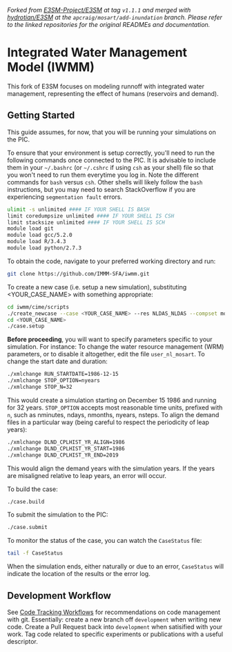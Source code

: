 *Forked from [E3SM-Project/E3SM](https://github.com/E3SM-Project/E3SM/tree/v1.1.1) at tag `v1.1.1` and merged with [hydrotian/E3SM](https://github.com/hydrotian/E3SM/tree/apcraig/mosart/add-inundation) at the `apcraig/mosart/add-inundation` branch. Please refer to the linked repositories for the original READMEs and documentation.*

Integrated Water Management Model (IWMM)
========================================

This fork of E3SM focuses on modeling runnoff with integrated water management, representing the effect of humans (reservoirs and demand).


Getting Started
---------------

This guide assumes, for now, that you will be running your simulations on the PIC.

To ensure that your environment is setup correctly, you'll need to run the following commands once connected to the PIC. It is advisable to include them in your `~/.bashrc` (or `~/.cshrc` if using `csh` as your shell) file so that you won't need to run them everytime you log in. Note the different commands for `bash` versus `csh`. Other shells will likely follow the `bash` instructions, but you may need to search StackOverflow if you are experiencing `segmentation fault` errors.

```bash
ulimit -s unlimited #### IF YOUR SHELL IS BASH
limit coredumpsize unlimited #### IF YOUR SHELL IS CSH
limit stacksize unlimited #### IF YOUR SHELL IS SCH
module load git
module load gcc/5.2.0
module load R/3.4.3
module load python/2.7.3
```

To obtain the code, navigate to your preferred working directory and run:
```bash
git clone https://github.com/IMMM-SFA/iwmm.git
```

To create a new case (i.e. setup a new simulation), substituting <YOUR_CASE_NAME> with something appropriate:
```bash
cd iwmm/cime/scripts
./create_newcase --case <YOUR_CASE_NAME> --res NLDAS_NLDAS --compset mosart_runoff_driven --project IM3
cd <YOUR_CASE_NAME>
./case.setup
```

**Before proceeding**, you will want to specify parameters specific to your simulation. For instance:
To change the water resource management (WRM) parameters, or to disable it altogether, edit the file `user_nl_mosart`.
To change the start date and duration:
```bash
./xmlchange RUN_STARTDATE=1986-12-15
./xmlchange STOP_OPTION=nyears
./xmlchange STOP_N=32
```
This would create a simulation starting on December 15 1986 and running for 32 years. `STOP_OPTION` accepts most reasonable time units, prefixed with `n`, such as nminutes, ndays, nmonths, nyears, nsteps.
To align the demand files in a particular way (being careful to respect the periodicity of leap years):
```bash
./xmlchange DLND_CPLHIST_YR_ALIGN=1986
./xmlchange DLND_CPLHIST_YR_START=1986
./xmlchange DLND_CPLHIST_YR_END=2019
```
This would align the demand years with the simulation years. If the years are misaligned relative to leap years, an error will occur.

To build the case:
```bash
./case.build
```

To submit the simulation to the PIC:
```bash
./case.submit
```

To monitor the status of the case, you can watch the `CaseStatus` file:
```bash
tail -f CaseStatus
```

When the simulation ends, either naturally or due to an error, `CaseStatus` will indicate the location of the results or the error log.


Development Workflow
--------------------

See [Code Tracking Workflows](https://immm-sfa.atlassian.net/wiki/spaces/IP/pages/642809857/Code+Tracking+Workflows) for recommendations on code management with git. Essentially: create a new branch off `development` when writing new code. Create a Pull Request back into `development` when satisified with your work. Tag code related to specific experiments or publications with a useful descriptor.

